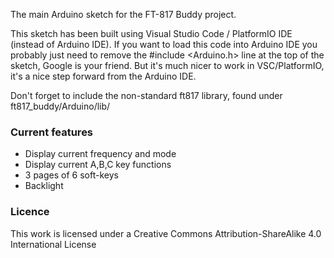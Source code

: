 The main Arduino sketch for the FT-817 Buddy project.

This sketch has been built using Visual Studio Code / PlatformIO IDE (instead of Arduino IDE).  If you want to load this code into Arduino IDE you probably just need to remove the #include <Arduino.h> line at the top of the sketch, Google is your friend.  But it's much nicer to work in VSC/PlatformIO, it's a nice step forward from the Arduino IDE.

Don't forget to include the non-standard ft817 library, found under ft817_buddy/Arduino/lib/

### Current features

- Display current frequency and mode
- Display current A,B,C key functions
- 3 pages of 6 soft-keys
- Backlight


### Licence
This work is licensed under a Creative Commons Attribution-ShareAlike 4.0 International License